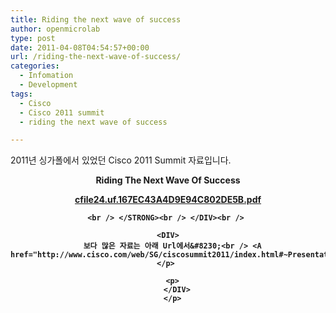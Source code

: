 ```yaml
---
title: Riding the next wave of success
author: openmicrolab
type: post
date: 2011-04-08T04:54:57+00:00
url: /riding-the-next-wave-of-success/
categories:
  - Infomation
  - Development
tags:
  - Cisco
  - Cisco 2011 summit
  - riding the next wave of success

---
```

2011년 싱가폴에서 있었던 Cisco 2011 Summit 자료입니다.

<DIV style="TEXT-ALIGN: center">
  <STRONG>Riding The Next Wave Of Success</p> 
  
  <p>
    <P style="MARGIN: 0px">
      <a href="/images/1/cfile24.uf.167EC43A4D9E94C802DE5B.pdf" class="aligncenter" filename="riding_the_next_wave_of_success_by_edzard_overbeek.pdf"  filemime="application/pdf" />cfile24.uf.167EC43A4D9E94C802DE5B.pdf</a>
    </P>
    
    <br /> </STRONG><br /> </DIV><br /> 
    
    <DIV>
      보다 많은 자료는 아래 Url에서&#8230;<br /> <A href="http://www.cisco.com/web/SG/ciscosummit2011/index.html#~Presentations">http://www.cisco.com/web/SG/ciscosummit2011/index.html#~Presentations</A></p> 
      
      <p>
        </DIV>
      </p>